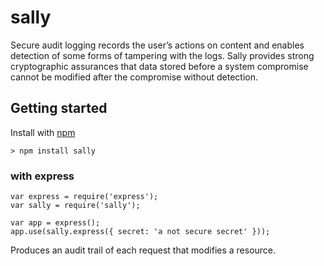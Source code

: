 # sally

Secure audit logging records the user’s actions on content and enables detection of some forms of tampering with the logs. Sally provides strong cryptographic assurances that data stored before a system compromise cannot be modified after the compromise without detection. 

## Getting started

Install with [npm](http://blog.npmjs.org/post/85484771375/how-to-install-npm)

    > npm install sally

### with express

````
var express = require('express');
var sally = require('sally');

var app = express();
app.use(sally.express({ secret: 'a not secure secret' }));
````

Produces an audit trail of each request that modifies a resource.
